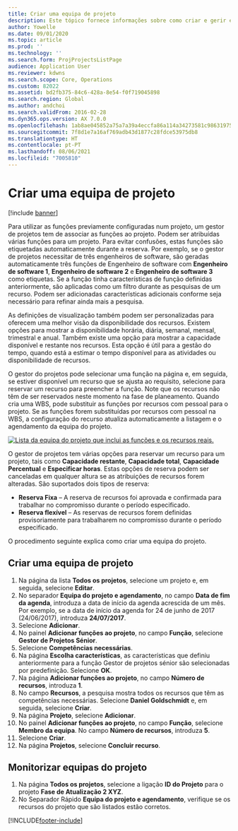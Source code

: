 ```yaml
---
title: Criar uma equipa de projeto
description: Este tópico fornece informações sobre como criar e gerir equipas de projeto.
author: Yowelle
ms.date: 09/01/2020
ms.topic: article
ms.prod: ''
ms.technology: ''
ms.search.form: ProjProjectsListPage
audience: Application User
ms.reviewer: kdwns
ms.search.scope: Core, Operations
ms.custom: 82022
ms.assetid: bd2fb375-84c6-428a-8e54-f0f719045898
ms.search.region: Global
ms.author: andchoi
ms.search.validFrom: 2016-02-28
ms.dyn365.ops.version: AX 7.0.0
ms.openlocfilehash: 1ab8ae045852a75a7a39a4eccfa86a114a34273581c98631975bcbfac5a7a343
ms.sourcegitcommit: 7f8d1e7a16af769adb43d1877c28fdce53975db8
ms.translationtype: HT
ms.contentlocale: pt-PT
ms.lasthandoff: 08/06/2021
ms.locfileid: "7005810"
---
```

# <a name="create-a-project-team"></a>Criar uma equipa de projeto

[!include [banner](../includes/banner.md)]

Para utilizar as funções previamente configuradas num projeto, um gestor de projetos tem de associar as funções ao projeto. Podem ser atribuídas várias funções para um projeto. Para evitar confusões, estas funções são etiquetadas automaticamente durante a reserva. Por exemplo, se o gestor de projetos necessitar de três engenheiros de software, são geradas automaticamente três funções de Engenheiro de software com **Engenheiro de software 1**, **Engenheiro de software 2** e **Engenheiro de software 3** como etiquetas. Se a função tinha características de função definidas anteriormente, são aplicadas como um filtro durante as pesquisas de um recurso. Podem ser adicionadas características adicionais conforme seja necessário para refinar ainda mais a pesquisa.

As definições de visualização também podem ser personalizadas para oferecem uma melhor visão da disponibilidade dos recursos. Existem opções para mostrar a disponibilidade horária, diária, semanal, mensal, trimestral e anual. Também existe uma opção para mostrar a capacidade disponível e restante nos recursos. Esta opção é útil para a gestão do tempo, quando está a estimar o tempo disponível para as atividades ou disponibilidade de recursos.

O gestor do projetos pode selecionar uma função na página e, em seguida, se estiver disponível um recurso que se ajusta ao requisito, selecione para reservar um recurso para preencher a função. Note que os recursos não têm de ser reservados neste momento na fase de planeamento. Quando cria uma WBS, pode substituir as funções por recursos com pessoal para o projeto. Se as funções forem substituídas por recursos com pessoal na WBS, a configuração do recurso atualiza automaticamente a listagem e o agendamento da equipa do projeto.

[![Lista da equipa do projeto que inclui as funções e os recursos reais.](./media/projectresourcing03-1024x368.jpg)](./media/projectresourcing03.jpg) 

O gestor de projetos tem várias opções para reservar um recurso para um projeto, tais como **Capacidade restante**, **Capacidade total**, **Capacidade Percentual** e **Especificar horas**. Estas opções de reserva podem ser canceladas em qualquer altura se as atribuições de recursos forem alteradas. São suportados dois tipos de reserva:

- **Reserva Fixa** – A reserva de recursos foi aprovada e confirmada para trabalhar no compromisso durante o período especificado.
- **Reserva flexível** – As reservas de recursos forem definidas provisoriamente para trabalharem no compromisso durante o período especificado.

O procedimento seguinte explica como criar uma equipa do projeto.

## <a name="create-a-project-team"></a>Criar uma equipa de projeto

1. Na página da lista **Todos os projetos**, selecione um projeto e, em seguida, selecione **Editar**.
2. No separador **Equipa do projeto e agendamento**, no campo **Data de fim da agenda**, introduza a data de início da agenda acrescida de um mês. Por exemplo, se a data de início da agenda for 24 de junho de 2017 (24/06/2017), introduza **24/07/2017**.
3. Selecione **Adicionar**.
4. No painel **Adicionar funções ao projeto**, no campo **Função**, selecione **Gestor de Projetos Sénior**.
5. Selecione **Competências necessárias**.
6. Na página **Escolha características**, as características que definiu anteriormente para a função Gestor de projetos sénior são selecionadas por predefinição. Selecione **OK**.
7. Na página **Adicionar funções ao projeto**, no campo **Número de recursos**, introduza **1**.
8. No campo **Recursos**, a pesquisa mostra todos os recursos que têm as competências necessárias. Selecione **Daniel Goldschmidt** e, em seguida, selecione **Criar**.
9. Na página **Projeto**, selecione **Adicionar**.
10. No painel **Adicionar funções ao projeto**, no campo **Função**, selecione **Membro da equipa**. No campo **Número de recursos**, introduza **5**.
11. Selecione **Criar**.
12. Na página **Projetos**, selecione **Concluir recurso**.

## <a name="monitor-project-teams"></a>Monitorizar equipas do projeto
1. Na página **Todos os projetos**, selecione a ligação **ID do Projeto** para o projeto **Fase de Atualização 2 XYZ**.
2. No Separador Rápido **Equipa do projeto e agendamento**, verifique se os recursos do projeto que são listados estão corretos.


[!INCLUDE[footer-include](../includes/footer-banner.md)]